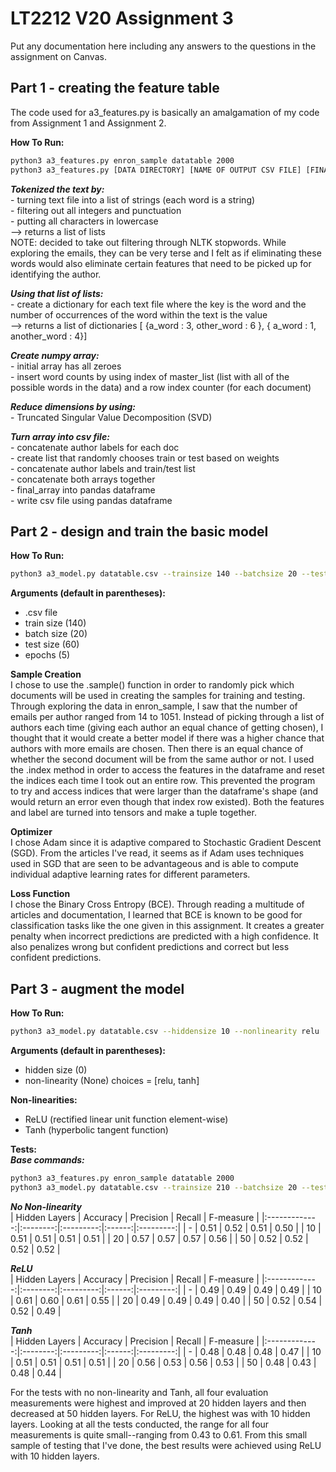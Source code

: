 # LT2212 V20 Assignment 3  

Put any documentation here including any answers to the questions in the 
assignment on Canvas.  

## Part 1 - creating the feature table  
The code used for a3_features.py is basically an amalgamation of my code from Assignment 1 and Assignment 2.   

__How To Run:__  
```bash
python3 a3_features.py enron_sample datatable 2000   
python3 a3_features.py [DATA DIRECTORY] [NAME OF OUTPUT CSV FILE] [FINAL NUMBER OF FEATURES]
```  

_**Tokenized the text by:**_    
    - turning text file into a list of strings (each word is a string)   
    - filtering out all integers and punctuation  
    - putting all characters in lowercase   
    --> returns a list of lists  
    NOTE: decided to take out filtering through NLTK stopwords. While exploring the emails, they can be very terse and I felt as if eliminating these words would also eliminate certain features that need to be picked up for identifying the author.   

_**Using that list of lists:**_   
    - create a dictionary for each text file where the key is the word and the number of occurrences of the word within the text is the value  
    --> returns a list of dictionaries [ {a_word : 3, other_word : 6 }, { a_word : 1, another_word : 4}]  

_**Create numpy array:**_    
    - initial array has all zeroes   
    - insert word counts by using index of master_list (list with all of the possible words in the data) and a row index counter (for each document)  

_**Reduce dimensions by using:**_  
    - Truncated Singular Value Decomposition (SVD)  

_**Turn array into csv file:**_  
    - concatenate author labels for each doc  
    - create list that randomly chooses train or test based on weights  
    - concatenate author labels and train/test list  
    - concatenate both arrays together  
    - final_array into pandas dataframe  
    - write csv file using pandas dataframe  

## Part 2 - design and train the basic model    
__How To Run:__  
```bash
python3 a3_model.py datatable.csv --trainsize 140 --batchsize 20 --testsize 60 --epochs 5
```  
__Arguments (default in parentheses):__  
* .csv file  
* train size (140)  
* batch size (20)  
* test size (60)  
* epochs (5)  

__Sample Creation__  
I chose to use the .sample() function in order to randomly pick which documents will be used in creating the samples for training and testing. Through exploring the data in enron_sample, I saw that the number of emails per author ranged from 14 to 1051. Instead of picking through a list of authors each time (giving each author an equal chance of getting chosen), I thought that it would create a better model if there was a higher chance that authors with more emails are chosen. Then there is an equal chance of whether the second document will be from the same author or not. I used the .index method in order to access the features in the dataframe and reset the indices each time I took out an entire row. This prevented the program to try and access indices that were larger than the dataframe's shape (and would return an error even though that index row existed). Both the features and label are turned into tensors and make a tuple together.  

__Optimizer__  
I chose Adam since it is adaptive compared to Stochastic Gradient Descent (SGD). From the articles I've read, it seems as if Adam uses techniques used in SGD that are seen to be advantageous and is able to compute individual adaptive learning rates for different parameters.  

__Loss Function__   
I chose the Binary Cross Entropy (BCE). Through reading a multitude of articles and documentation, I learned that BCE is known to be good for classification tasks like the one given in this assignment. It creates a greater penalty when incorrect predictions are predicted with a high confidence. It also penalizes wrong but confident predictions and correct but less confident predictions.    

## Part 3 - augment the model   
__How To Run:__  
```bash
python3 a3_model.py datatable.csv --hiddensize 10 --nonlinearity relu
```  
__Arguments (default in parentheses):__  
* hidden size (0)  
* non-linearity (None) choices = [relu, tanh]  

__Non-linearities:__  
* ReLU (rectified linear unit function element-wise)  
* Tanh (hyperbolic tangent function)  

__Tests:__  
_**Base commands:**_   
```bash
python3 a3_features.py enron_sample datatable 2000  
python3 a3_model.py datatable.csv --trainsize 210 --batchsize 20 --testsize 90 --epochs 3
```  

_**No Non-linearity**_  
| Hidden Layers | Accuracy | Precision | Recall | F-measure |
|:-------------:|:--------:|:---------:|:------:|:---------:|
|       -       |   0.51   |    0.52   |  0.51  |    0.50   |
|       10      |   0.51   |    0.51   |  0.51  |    0.51   |
|       20      |   0.57   |    0.57   |  0.57  |    0.56   |
|       50      |   0.52   |    0.52   |  0.52  |    0.52   |  

_**ReLU**_  
| Hidden Layers | Accuracy | Precision | Recall | F-measure |
|:-------------:|:--------:|:---------:|:------:|:---------:|
|       -       |   0.49   |    0.49   |  0.49  |    0.49   |
|       10      |   0.61   |    0.60   |  0.61  |    0.55   |
|       20      |   0.49   |    0.49   |  0.49  |    0.40   |
|       50      |   0.52   |    0.54   |  0.52  |    0.49   |  

_**Tanh**_  
| Hidden Layers | Accuracy | Precision | Recall | F-measure |
|:-------------:|:--------:|:---------:|:------:|:---------:|
|       -       |   0.48   |    0.48   |  0.48  |    0.47   |
|       10      |   0.51   |    0.51   |  0.51  |    0.51   |
|       20      |   0.56   |    0.53   |  0.56  |    0.53   |
|       50      |   0.48   |    0.43   |  0.48  |    0.44   |  

For the tests with no non-linearity and Tanh, all four evaluation measurements were highest and improved at 20 hidden layers and then decreased at 50 hidden layers. For ReLU, the highest was with 10 hidden layers. Looking at all the tests conducted, the range for all four measurements is quite small--ranging from 0.43 to 0.61. From this small sample of testing that I've done, the best results were achieved using ReLU with 10 hidden layers.  
